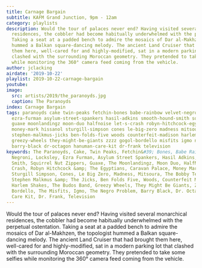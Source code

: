 ```yaml
---
title: Carnage Bargain
subtitle: KAFM Grand Junction, 9pm - 12am
category: playlists
description: Would the tour of palaces never end? Having visited several monarchical
  residences, the cobbler had become habitually underwhelmed with the perpetual ostentation.
  Taking a seat at a padded bench to admire the mosaics of Dar al-Makhzen, the topologist
  hummed a Balkan square-dancing melody. The ancient Land Cruiser that had brought
  them here, well-cared for and highly-modified, sat in a modern parking lot that
  clashed with the surrounding Moroccan geometry. They pretended to take some selfies
  while monitoring the 360° camera feed coming from the vehicle.
author: jclacking
airdate: '2019-10-22'
playlist: 2019-10-22-carnage-bargain
youtube: 
image:
  src: artists/2019/the_paranoyds.jpg
  caption: The Paranoyds
index: Carnage Bargain
tags: paranoyds cake twin-peaks fetchin-bones babe-rainbow velvet-negroni locksley
  ezra-furman asylum-street-spankers hasil-adkins smooth-hound-smith squirrel-nut-zippers
  guaxe moonlandingz moon-duo halfnoise let-s-crash robyn-hitchcock-egyptians caravan-palace
  money-mark hissanol sturgill-simpson cones le-big-zero madness mitsoura bobby-tenderloin-universe
  stephen-malkmus-jicks ben-folds-five woods counterfeit-madison harlem-shakes budos-band
  greezy-wheels they-might-be-giants zzzz gogol-bordello misfits igmo negro-problem
  barry-black dr-octagon hanuman-care-kit dr-frank television
keywords: The Paranoyds, Cake, Twin Peaks, Fetchin&#39; Bones, Babe Rainbow, Velvet
  Negroni, Locksley, Ezra Furman, Asylum Street Spankers, Hasil Adkins, Smooth Hound
  Smith, Squirrel Nut Zippers, Guaxe, The Moonlandingz, Moon Duo, HalfNoise, Let&#39;s
  Crash, Robyn Hitchcock &amp; The Egyptians, Caravan Palace, Money Mark, Hissanol,
  Sturgill Simpson, Cones, Le Big Zero, Madness, Mitsoura, The Bobby Tenderloin Universe,
  Stephen Malkmus &amp; The Jicks, Ben Folds Five, Woods, Counterfeit Madison, The
  Harlem Shakes, The Budos Band, Greezy Wheels, They Might Be Giants, Zzzz, Gogol
  Bordello, The Misfits, Igmo, The Negro Problem, Barry Black, Dr. Octagon, Hanuman
  Care Kit, Dr. Frank, Television
---
```

Would the tour of palaces never end? Having visited several monarchical residences, the cobbler had become habitually underwhelmed with the perpetual ostentation. Taking a seat at a padded bench to admire the mosaics of Dar al-Makhzen, the topologist hummed a Balkan square-dancing melody. The ancient Land Cruiser that had brought them here, well-cared for and highly-modified, sat in a modern parking lot that clashed with the surrounding Moroccan geometry. They pretended to take some selfies while monitoring the 360° camera feed coming from the vehicle.
